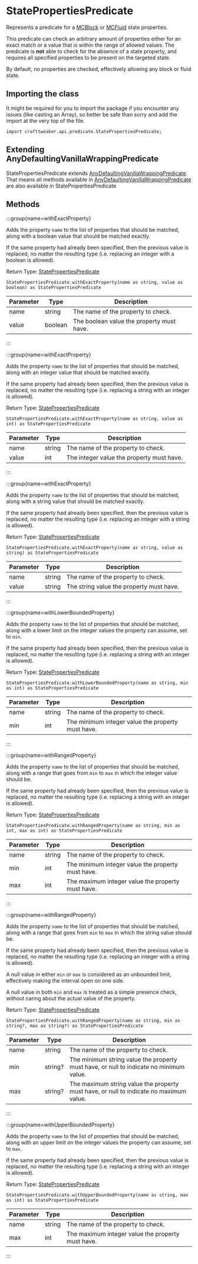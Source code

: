 # StatePropertiesPredicate

Represents a predicate for a [MCBlock](/vanilla/api/blocks/MCBlock) or [MCFluid](/vanilla/api/fluid/MCFluid) state properties.

 This predicate can check an arbitrary amount of properties either for an exact match or a value that is within the
 range of allowed values. The predicate is <strong>not</strong> able to check for the absence of a state property, and
 requires all specified properties to be present on the targeted state.

 By default, no properties are checked, effectively allowing any block or fluid state.

## Importing the class

It might be required for you to import the package if you encounter any issues (like casting an Array), so better be safe than sorry and add the import at the very top of the file.
```zenscript
import crafttweaker.api.predicate.StatePropertiesPredicate;
```


## Extending AnyDefaultingVanillaWrappingPredicate

StatePropertiesPredicate extends [AnyDefaultingVanillaWrappingPredicate](/vanilla/api/predicate/AnyDefaultingVanillaWrappingPredicate). That means all methods available in [AnyDefaultingVanillaWrappingPredicate](/vanilla/api/predicate/AnyDefaultingVanillaWrappingPredicate) are also available in StatePropertiesPredicate

## Methods

:::group{name=withExactProperty}

Adds the property <code>name</code> to the list of properties that should be matched, along with a boolean value
 that should be matched exactly.

 If the same property had already been specified, then the previous value is replaced, no matter the resulting
 type (i.e. replacing an integer with a boolean is allowed).

Return Type: [StatePropertiesPredicate](/vanilla/api/predicate/StatePropertiesPredicate)

```zenscript
StatePropertiesPredicate.withExactProperty(name as string, value as boolean) as StatePropertiesPredicate
```

| Parameter | Type | Description |
|-----------|------|-------------|
| name | string | The name of the property to check. |
| value | boolean | The boolean value the property must have. |


:::

:::group{name=withExactProperty}

Adds the property <code>name</code> to the list of properties that should be matched, along with an integer value
 that should be matched exactly.

 If the same property had already been specified, then the previous value is replaced, no matter the resulting
 type (i.e. replacing a string with an integer is allowed).

Return Type: [StatePropertiesPredicate](/vanilla/api/predicate/StatePropertiesPredicate)

```zenscript
StatePropertiesPredicate.withExactProperty(name as string, value as int) as StatePropertiesPredicate
```

| Parameter | Type | Description |
|-----------|------|-------------|
| name | string | The name of the property to check. |
| value | int | The integer value the property must have. |


:::

:::group{name=withExactProperty}

Adds the property <code>name</code> to the list of properties that should be matched, along with a string value
 that should be matched exactly.

 If the same property had already been specified, then the previous value is replaced, no matter the resulting
 type (i.e. replacing an integer with a string is allowed).

Return Type: [StatePropertiesPredicate](/vanilla/api/predicate/StatePropertiesPredicate)

```zenscript
StatePropertiesPredicate.withExactProperty(name as string, value as string) as StatePropertiesPredicate
```

| Parameter | Type | Description |
|-----------|------|-------------|
| name | string | The name of the property to check. |
| value | string | The string value the property must have. |


:::

:::group{name=withLowerBoundedProperty}

Adds the property <code>name</code> to the list of properties that should be matched, along with a lower limit
 on the integer values the property can assume, set to <code>min</code>.

 If the same property had already been specified, then the previous value is replaced, no matter the resulting
 type (i.e. replacing a string with an integer is allowed).

Return Type: [StatePropertiesPredicate](/vanilla/api/predicate/StatePropertiesPredicate)

```zenscript
StatePropertiesPredicate.withLowerBoundedProperty(name as string, min as int) as StatePropertiesPredicate
```

| Parameter | Type | Description |
|-----------|------|-------------|
| name | string | The name of the property to check. |
| min | int | The minimum integer value the property must have. |


:::

:::group{name=withRangedProperty}

Adds the property <code>name</code> to the list of properties that should be matched, along with a range that
 goes from <code>min</code> to <code>max</code> in which the integer value should be.

 If the same property had already been specified, then the previous value is replaced, no matter the resulting
 type (i.e. replacing a string with an integer is allowed).

Return Type: [StatePropertiesPredicate](/vanilla/api/predicate/StatePropertiesPredicate)

```zenscript
StatePropertiesPredicate.withRangedProperty(name as string, min as int, max as int) as StatePropertiesPredicate
```

| Parameter | Type | Description |
|-----------|------|-------------|
| name | string | The name of the property to check. |
| min | int | The minimum integer value the property must have. |
| max | int | The maximum integer value the property must have. |


:::

:::group{name=withRangedProperty}

Adds the property <code>name</code> to the list of properties that should be matched, along with a range that
 goes from <code>min</code> to <code>max</code> in which the string value should be.

 If the same property had already been specified, then the previous value is replaced, no matter the resulting
 type (i.e. replacing an integer with a string is allowed).

 A null value in either <code>min</code> or <code>max</code> is considered as an unbounded limit, effectively
 making the interval open on one side.

 A null value in both <code>min</code> and <code>max</code> is treated as a simple presence check, without
 caring about the actual value of the property.

Return Type: [StatePropertiesPredicate](/vanilla/api/predicate/StatePropertiesPredicate)

```zenscript
StatePropertiesPredicate.withRangedProperty(name as string, min as string?, max as string?) as StatePropertiesPredicate
```

| Parameter | Type | Description |
|-----------|------|-------------|
| name | string | The name of the property to check. |
| min | string? | The minimum string value the property must have, or null to indicate no minimum value. |
| max | string? | The maximum string value the property must have, or null to indicate no maximum value. |


:::

:::group{name=withUpperBoundedProperty}

Adds the property <code>name</code> to the list of properties that should be matched, along with an upper limit
 on the integer values the property can assume, set to <code>max</code>.

 If the same property had already been specified, then the previous value is replaced, no matter the resulting
 type (i.e. replacing a string with an integer is allowed).

Return Type: [StatePropertiesPredicate](/vanilla/api/predicate/StatePropertiesPredicate)

```zenscript
StatePropertiesPredicate.withUpperBoundedProperty(name as string, max as int) as StatePropertiesPredicate
```

| Parameter | Type | Description |
|-----------|------|-------------|
| name | string | The name of the property to check. |
| max | int | The maximum integer value the property must have. |


:::


